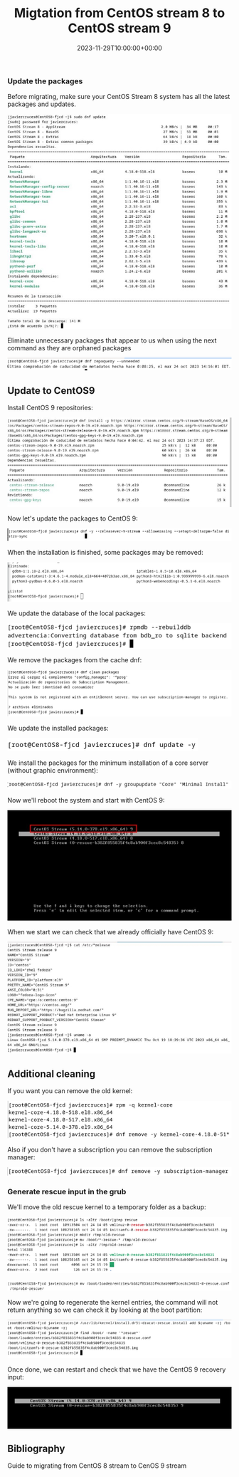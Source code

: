 ﻿---
title: "Migtation from CentOS stream 8 to CentOS stream 9"
date: 2023-11-29T10:00:00+00:00
Description: Migtation from CentOS stream 8 to CentOS stream 9
tags: [Sistemas,ISO,ASO,Linux]
hero: images/sistemas/paso_de_centos_stream_8_a_centos_stream_9/paso_de_centos_stream_8_a_centos_stream_9.png
---

### Update the packages

Before migrating, make sure your CentOS Stream 8 system has all the latest packages and updates.

![](/sistemas/migraciones/paso_de_centos_stream_8_a_centos_stream_9/img/Aspose.Words.64b29d49-eb3e-49be-9751-9727b0deafb9.001.jpeg)

Eliminate unnecessary packages that appear to us when using the next command as they are orphaned packages

![](/sistemas/migraciones/paso_de_centos_stream_8_a_centos_stream_9/img/Aspose.Words.64b29d49-eb3e-49be-9751-9727b0deafb9.002.png)

## Update to CentOS9

Install CentOS 9 repositories:

![](/sistemas/migraciones/paso_de_centos_stream_8_a_centos_stream_9/img/Aspose.Words.64b29d49-eb3e-49be-9751-9727b0deafb9.003.jpeg)

Now let's update the packages to CentOS 9:

![](/sistemas/migraciones/paso_de_centos_stream_8_a_centos_stream_9/img/Aspose.Words.64b29d49-eb3e-49be-9751-9727b0deafb9.004.png)

When the installation is finished, some packages may be removed:

![](/sistemas/migraciones/paso_de_centos_stream_8_a_centos_stream_9/img/Aspose.Words.64b29d49-eb3e-49be-9751-9727b0deafb9.005.png)

We update the database of the local packages:

![](/sistemas/migraciones/paso_de_centos_stream_8_a_centos_stream_9/img/Aspose.Words.64b29d49-eb3e-49be-9751-9727b0deafb9.006.png)

We remove the packages from the cache dnf:

![](/sistemas/migraciones/paso_de_centos_stream_8_a_centos_stream_9/img/Aspose.Words.64b29d49-eb3e-49be-9751-9727b0deafb9.007.png)

We update the installed packages:

![](/sistemas/migraciones/paso_de_centos_stream_8_a_centos_stream_9/img/Aspose.Words.64b29d49-eb3e-49be-9751-9727b0deafb9.008.png)

We install the packages for the minimum installation of a core server (without graphic environment):

![](/sistemas/migraciones/paso_de_centos_stream_8_a_centos_stream_9/img/Aspose.Words.64b29d49-eb3e-49be-9751-9727b0deafb9.009.png)

Now we'll reboot the system and start with CentOS 9:

![](/sistemas/migraciones/paso_de_centos_stream_8_a_centos_stream_9/img/Aspose.Words.64b29d49-eb3e-49be-9751-9727b0deafb9.010.jpeg)

When we start we can check that we already officially have CentOS 9:

![](/sistemas/migraciones/paso_de_centos_stream_8_a_centos_stream_9/img/Aspose.Words.64b29d49-eb3e-49be-9751-9727b0deafb9.011.jpeg)

## Additional cleaning

If you want you can remove the old kernel:

![](/sistemas/migraciones/paso_de_centos_stream_8_a_centos_stream_9/img/Aspose.Words.64b29d49-eb3e-49be-9751-9727b0deafb9.012.png)

Also if you don't have a subscription you can remove the subscription manager:

![](/sistemas/migraciones/paso_de_centos_stream_8_a_centos_stream_9/img/Aspose.Words.64b29d49-eb3e-49be-9751-9727b0deafb9.013.png)

### Generate rescue input in the grub

We'll move the old rescue kernel to a temporary folder as a backup:

![](/sistemas/migraciones/paso_de_centos_stream_8_a_centos_stream_9/img/Aspose.Words.64b29d49-eb3e-49be-9751-9727b0deafb9.014.png)

![](/sistemas/migraciones/paso_de_centos_stream_8_a_centos_stream_9/img/Aspose.Words.64b29d49-eb3e-49be-9751-9727b0deafb9.015.png)

Now we're going to regenerate the kernel entries, the command will not return anything so we can check it by looking at the boot partition:

![](/sistemas/migraciones/paso_de_centos_stream_8_a_centos_stream_9/img/Aspose.Words.64b29d49-eb3e-49be-9751-9727b0deafb9.016.png)

Once done, we can restart and check that we have the CentOS 9 recovery input:

![](/sistemas/migraciones/paso_de_centos_stream_8_a_centos_stream_9/img/Aspose.Words.64b29d49-eb3e-49be-9751-9727b0deafb9.017.png)

## Bibliography

Guide to migrating from CentOS 8 stream to CenOS 9 stream

